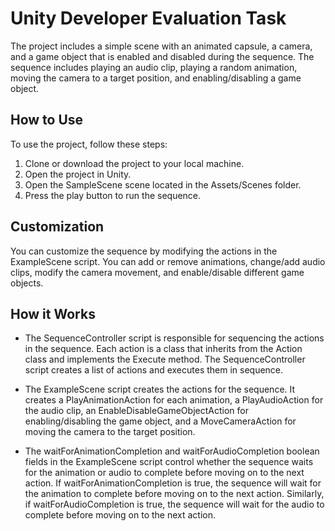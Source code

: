 # Unity Developer Evaluation Task
The project includes a simple scene with an animated capsule, a camera, and a game object that is enabled and disabled during the sequence. The sequence includes playing an audio clip, playing a random animation, moving the camera to a target position, and enabling/disabling a game object.

## How to Use
To use the project, follow these steps:

1. Clone or download the project to your local machine.
2. Open the project in Unity.
3. Open the SampleScene scene located in the Assets/Scenes folder.
4. Press the play button to run the sequence.

   
## Customization
You can customize the sequence by modifying the actions in the ExampleScene script. You can add or remove animations, change/add audio clips, modify the camera movement, and enable/disable different game objects.

## How it Works
- The SequenceController script is responsible for sequencing the actions in the sequence. Each action is a class that inherits from the Action class and implements the Execute method. The SequenceController script creates a list of actions and executes them in sequence.

- The ExampleScene script creates the actions for the sequence. It creates a PlayAnimationAction for each animation, a PlayAudioAction for the audio clip, an EnableDisableGameObjectAction for enabling/disabling the game object, and a MoveCameraAction for moving the camera to the target position.

- The waitForAnimationCompletion and waitForAudioCompletion boolean fields in the ExampleScene script control whether the sequence waits for the animation or audio to complete before moving on to the next action. If waitForAnimationCompletion is true, the sequence will wait for the animation to complete before moving on to the next action. Similarly, if waitForAudioCompletion is true, the sequence will wait for the audio to complete before moving on to the next action.

